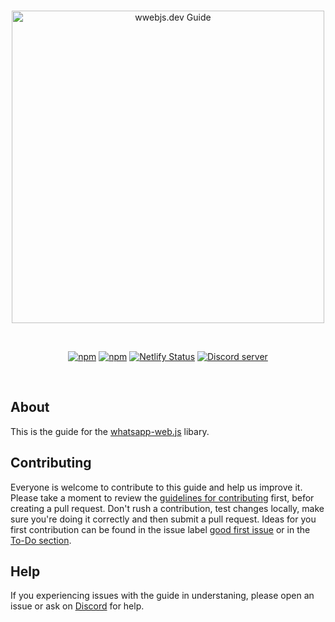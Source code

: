 <div align="center">
    <br />
    <p>
        <a href="https://wwebjs.dev"><img src="https://github.com/wwebjs/assets/blob/main/6_Logo_Banner_Format/Mix/banner_green_green.png?raw=true" title="wwebjs.dev Guide"
                alt="wwebjs.dev Guide" width="500" /></a>
    </p>
    <br />
    <p>
        <a href="https://www.npmjs.com/package/whatsapp-web.js"><img src="https://img.shields.io/npm/v/whatsapp-web.js"
                alt="npm" /></a>
        <a href="https://www.npmjs.com/package/vuepress"><img src="https://badgen.net/npm/v/vuepress/next"
                alt="npm"></a>
        <a href="https://app.netlify.com/sites/wwebjs/deploys"><img
                src="https://api.netlify.com/api/v1/badges/d626778e-5786-4a34-a07d-69eda65c2430/deploy-status"
                alt="Netlify Status" /></a>
        <a href="https://discord.gg/H7DqQs4"><img
                src="https://img.shields.io/discord/698610475432411196.svg?logo=discord" alt="Discord server" /></a>
    </p>
    <br />
</div>

## About

This is the guide for the [whatsapp-web.js][wwebjs] libary.

## Contributing

Everyone is welcome to contribute to this guide and help us improve it. Please take a moment to review the [guidelines for contributing][contributing] first, befor creating a pull request. Don't rush a contribution, test changes locally, make sure you're doing it correctly and then submit a pull request. Ideas for you first contribution can be found in the issue label [good first issue][good-first-issue] or in the [To-Do section][todo].

## Help

If you experiencing issues with the guide in understaning, please open an issue or ask on [Discord][discord] for help.

[wwebjs]: https://github.com/pedroslopez/whatsapp-web.js
[contributing]: https://github.com/wwebjs/wwebjs.dev/tree/candy/.github/CONTRIBUTING.md
[good-first-issue]: https://github.com/wwebjs/wwebjs.dev/contribute
[todo]: https://github.com/wwebjs/wwebjs.dev/projects/1
[discord]: https://discord.gg/H7DqQs4
